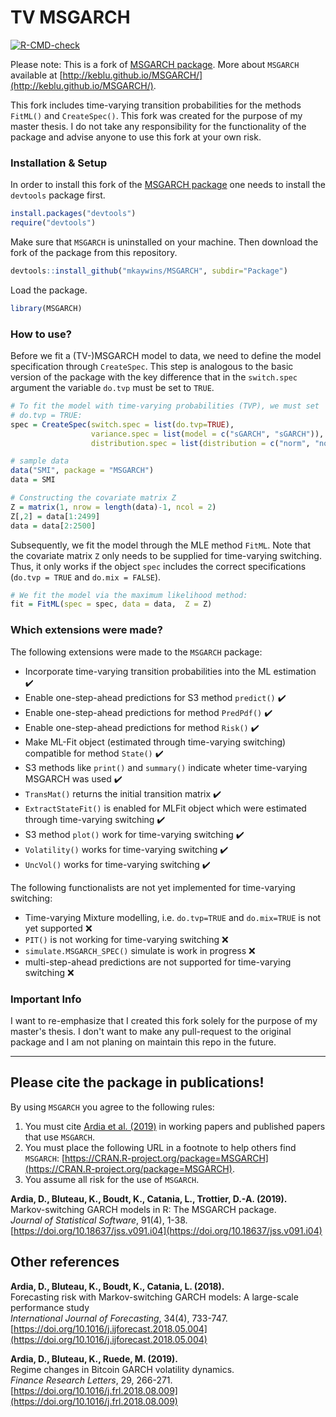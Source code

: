 # TV MSGARCH
<!-- badges: start -->
[![R-CMD-check](https://github.com/mkaywins/MSGARCH/workflows/R-CMD-check/badge.svg)](https://github.com/mkaywins/MSGARCH/actions)
<!-- badges: end -->


Please note: This is a fork of [MSGARCH package](https://github.com/keblu/MSGARCH). 
More about `MSGARCH` available at [http://keblu.github.io/MSGARCH/](http://keblu.github.io/MSGARCH/).


This fork includes time-varying transition probabilities for the methods `FitML()` and 
`CreateSpec()`. This fork was created for the purpose of my master thesis. I do not take any responsibility for the functionality of the package and advise anyone to use this fork at your own risk.


### Installation & Setup

In order to install this fork of the [MSGARCH package](https://github.com/keblu/MSGARCH) one needs to install the `devtools` package first. 
``` r 
install.packages("devtools")
require("devtools")
```
Make sure that `MSGARCH` is uninstalled on your machine. Then download the fork of the package from this repository.

``` r
devtools::install_github("mkaywins/MSGARCH", subdir="Package")

```
Load the package.
``` r
library(MSGARCH)

```

### How to use?
Before we fit a (TV-)MSGARCH model to data, we need to define the model specification through 
`CreateSpec`. This step is analogous to the basic version of the package with 
the key difference that in the `switch.spec` argument the variable `do.tvp` must be 
set to `TRUE`. 

``` r
# To fit the model with time-varying probabilities (TVP), we must set
# do.tvp = TRUE:
spec = CreateSpec(switch.spec = list(do.tvp=TRUE),
                  variance.spec = list(model = c("sGARCH", "sGARCH")),
                  distribution.spec = list(distribution = c("norm", "norm")))
``` 


``` r
# sample data
data("SMI", package = "MSGARCH")
data = SMI

# Constructing the covariate matrix Z
Z = matrix(1, nrow = length(data)-1, ncol = 2)
Z[,2] = data[1:2499]
data = data[2:2500]
```

Subsequently, we fit the model through the MLE method `FitML`. Note that the 
covariate matrix `Z` only needs to be supplied for time-varying switching. Thus, 
it only works if the object `spec` includes the correct specifications (`do.tvp = TRUE` and 
`do.mix = FALSE`). 
``` r
# We fit the model via the maximum likelihood method:
fit = FitML(spec = spec, data = data,  Z = Z)
```



### Which extensions were made?

The following extensions were made to the `MSGARCH` package:

* Incorporate time-varying transition probabilities into the ML estimation ✔️
* Enable one-step-ahead predictions for S3 method `predict()` ✔️
* Enable one-step-ahead predictions for method `PredPdf()`️ ✔️
* Enable one-step-ahead predictions for method `Risk()` ✔️
* Make ML-Fit object (estimated through time-varying switching) compatible for method `State()` ✔️
* S3 methods like `print()` and `summary()` indicate wheter time-varying MSGARCH was used ✔️
* `TransMat()` returns the initial transition matrix ✔️
* `ExtractStateFit()` is enabled for MLFit object which were estimated through time-varying switching ✔️
* S3 method `plot()` work for time-varying switching ✔️
* `Volatility()` works for time-varying switching ✔️
* `UncVol()` works for time-varying switching ✔️



The following functionalists are not yet implemented for time-varying switching:

* Time-varying Mixture modelling, i.e. `do.tvp=TRUE` and `do.mix=TRUE` is not yet supported ❌
* `PIT()` is not working for time-varying switching ❌
* `simulate.MSGARCH_SPEC()` simulate is work in progress ❌
* multi-step-ahead predictions are not supported for time-varying switching ❌

### Important Info
I want to re-emphasize that I created this fork solely for the purpose of my master's 
thesis. I don't want to make any pull-request to the original package and I am not planing 
on maintain this repo in the future. 


-------------------------------------------------------------------------------------------------------

## Please cite the package in publications!

By using `MSGARCH` you agree to the following rules: 

1) You must cite [Ardia et al. (2019)](https://doi.org/10.18637/jss.v091.i04) in working papers and published papers that use `MSGARCH`.
2) You must place the following URL in a footnote to help others find `MSGARCH`: [https://CRAN.R-project.org/package=MSGARCH](https://CRAN.R-project.org/package=MSGARCH). 
3) You assume all risk for the use of `MSGARCH`.

**Ardia, D., Bluteau, K., Boudt, K., Catania, L., Trottier, D.-A. (2019).**    
Markov-switching GARCH models in R: The MSGARCH package.    
_Journal of Statistical Software_, 91(4), 1-38.    
[https://doi.org/10.18637/jss.v091.i04](https://doi.org/10.18637/jss.v091.i04)

## Other references

**Ardia, D., Bluteau, K., Boudt, K., Catania, L. (2018).**  
Forecasting risk with Markov-switching GARCH models: A large-scale performance study   
_International Journal of Forecasting_, 34(4), 733-747.                                               
[https://doi.org/10.1016/j.ijforecast.2018.05.004](https://doi.org/10.1016/j.ijforecast.2018.05.004)

**Ardia, D., Bluteau, K., Ruede, M. (2019).**    
Regime changes in Bitcoin GARCH volatility dynamics.    
_Finance Research Letters_, 29, 266-271.                                         
[https://doi.org/10.1016/j.frl.2018.08.009](https://doi.org/10.1016/j.frl.2018.08.009)
